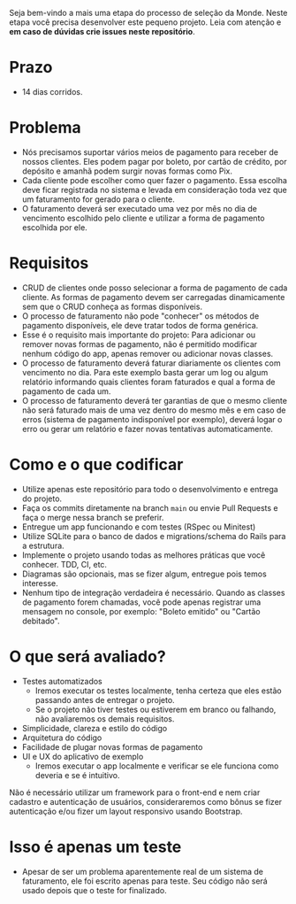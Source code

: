 Seja bem-vindo a mais uma etapa do processo de seleção da Monde. Neste etapa você precisa desenvolver este pequeno projeto. Leia com atenção e **em caso de dúvidas crie issues neste repositório**.

# Prazo
- 14 dias corridos.

# Problema
- Nós precisamos suportar vários meios de pagamento para receber de nossos clientes. Eles podem pagar por boleto, por cartão de crédito, por depósito e amanhã podem surgir novas formas como Pix.
- Cada cliente pode escolher como quer fazer o pagamento. Essa escolha deve ficar registrada no sistema e levada em consideração toda vez que um faturamento for gerado para o cliente.
- O faturamento deverá ser executado uma vez por mês no dia de vencimento escolhido pelo cliente e utilizar a forma de pagamento escolhida por ele.

# Requisitos
- CRUD de clientes onde posso selecionar a forma de pagamento de cada cliente. As formas de pagamento devem ser carregadas dinamicamente sem que o CRUD conheça as formas disponíveis.
- O processo de faturamento não pode "conhecer" os métodos de pagamento disponíveis, ele deve tratar todos de forma genérica.
- Esse é o requisito mais importante do projeto: Para adicionar ou remover novas formas de pagamento, não é permitido modificar nenhum código do app, apenas remover ou adicionar novas classes. 
- O processo de faturamento deverá faturar diariamente os clientes com vencimento no dia. Para este exemplo basta gerar um log ou algum relatório informando quais clientes foram faturados e qual a forma de pagamento de cada um.
- O processo de faturamento deverá ter garantias de que o mesmo cliente não será faturado mais de uma vez dentro do mesmo mês e em caso de erros (sistema de pagamento indisponível por exemplo), deverá logar o erro ou gerar um relatório e fazer novas tentativas automaticamente.

# Como e o que codificar
- Utilize apenas este repositório para todo o desenvolvimento e entrega do projeto.
- Faça os commits diretamente na branch `main` ou envie Pull Requests e faça o merge nessa branch se preferir.
- Entregue um app funcionando e com testes (RSpec ou Minitest)
- Utilize SQLite para o banco de dados e migrations/schema do Rails para a estrutura.
- Implemente o projeto usando todas as melhores práticas que você conhecer. TDD, CI, etc.
- Diagramas são opcionais, mas se fizer algum, entregue pois temos interesse.
- Nenhum tipo de integração verdadeira é necessário. Quando as classes de pagamento forem chamadas, você pode apenas registrar uma mensagem no console, por exemplo: "Boleto emitido" ou "Cartão debitado".

# O que será avaliado?
- Testes automatizados
  - Iremos executar os testes localmente, tenha certeza que eles estão passando antes de entregar o projeto.
  - Se o projeto não tiver testes ou estiverem em branco ou falhando, não avaliaremos os demais requisitos.
- Simplicidade, clareza e estilo do código
- Arquitetura do código
- Facilidade de plugar novas formas de pagamento
- UI e UX do aplicativo de exemplo
  - Iremos executar o app localmente e verificar se ele funciona como deveria e se é intuitivo.

Não é necessário utilizar um framework para o front-end e nem criar cadastro e autenticação de usuários, consideraremos como bônus se fizer autenticação e/ou fizer um layout responsivo usando Bootstrap.

# Isso é apenas um teste
- Apesar de ser um problema aparentemente real de um sistema de faturamento, ele foi escrito apenas para teste. Seu código não será usado depois que o teste for finalizado.
